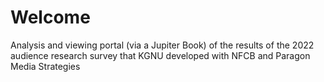 # Welcome

Analysis and viewing portal (via a Jupiter Book) of the results of the 2022 audience research survey that KGNU developed with NFCB and Paragon Media Strategies

